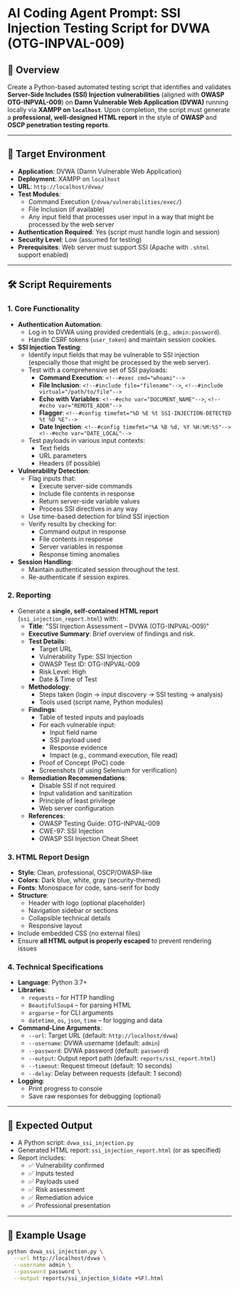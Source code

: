 # AI Coding Agent Prompt: SSI Injection Testing Script for DVWA (OTG-INPVAL-009)

## 📌 Overview
Create a Python-based automated testing script that identifies and validates **Server-Side Includes (SSI) Injection vulnerabilities** (aligned with **OWASP OTG-INPVAL-009**) on **Damn Vulnerable Web Application (DVWA)** running locally via **XAMPP on `localhost`**. Upon completion, the script must generate a **professional, well-designed HTML report** in the style of **OWASP** and **OSCP penetration testing reports**.

---

## 🎯 Target Environment
- **Application**: DVWA (Damn Vulnerable Web Application)
- **Deployment**: XAMPP on `localhost`
- **URL**: `http://localhost/dvwa/`
- **Test Modules**:
  - Command Execution (`/dvwa/vulnerabilities/exec/`)
  - File Inclusion (if available)
  - Any input field that processes user input in a way that might be processed by the web server
- **Authentication Required**: Yes (script must handle login and session)
- **Security Level**: Low (assumed for testing)
- **Prerequisites**: Web server must support SSI (Apache with `.shtml` support enabled)

---

## 🛠️ Script Requirements

### 1. **Core Functionality**
- **Authentication Automation**:
  - Log in to DVWA using provided credentials (e.g., `admin:password`).
  - Handle CSRF tokens (`user_token`) and maintain session cookies.
- **SSI Injection Testing**:
  - Identify input fields that may be vulnerable to SSI injection (especially those that might be processed by the web server).
  - Test with a comprehensive set of SSI payloads:
    - **Command Execution**: `<!--#exec cmd="whoami"-->`
    - **File Inclusion**: `<!--#include file="filename"-->`, `<!--#include virtual="/path/to/file"-->`
    - **Echo with Variables**: `<!--#echo var="DOCUMENT_NAME"-->`, `<!--#echo var="REMOTE_ADDR"-->`
    - **Flagger**: `<!--#config timefmt="%D %E %t SSI-INJECTION-DETECTED %t %D %E"-->`
    - **Date Injection**: `<!--#config timefmt="%A %B %d, %Y %H:%M:%S"--> <!--#echo var="DATE_LOCAL"-->`
  - Test payloads in various input contexts:
    - Text fields
    - URL parameters
    - Headers (if possible)
- **Vulnerability Detection**:
  - Flag inputs that:
    - Execute server-side commands
    - Include file contents in response
    - Return server-side variable values
    - Process SSI directives in any way
  - Use time-based detection for blind SSI injection
  - Verify results by checking for:
    - Command output in response
    - File contents in response
    - Server variables in response
    - Response timing anomalies
- **Session Handling**:
  - Maintain authenticated session throughout the test.
  - Re-authenticate if session expires.

### 2. **Reporting**
- Generate a **single, self-contained HTML report** (`ssi_injection_report.html`) with:
  - **Title**: "SSI Injection Assessment – DVWA (OTG-INPVAL-009)"
  - **Executive Summary**: Brief overview of findings and risk.
  - **Test Details**:
    - Target URL
    - Vulnerability Type: SSI Injection
    - OWASP Test ID: OTG-INPVAL-009
    - Risk Level: High
    - Date & Time of Test
  - **Methodology**:
    - Steps taken (login → input discovery → SSI testing → analysis)
    - Tools used (script name, Python modules)
  - **Findings**:
    - Table of tested inputs and payloads
    - For each vulnerable input:
      - Input field name
      - SSI payload used
      - Response evidence
      - Impact (e.g., command execution, file read)
    - Proof of Concept (PoC) code
    - Screenshots (if using Selenium for verification)
  - **Remediation Recommendations**:
    - Disable SSI if not required
    - Input validation and sanitization
    - Principle of least privilege
    - Web server configuration
  - **References**:
    - OWASP Testing Guide: OTG-INPVAL-009
    - CWE-97: SSI Injection
    - OWASP SSI Injection Cheat Sheet

### 3. **HTML Report Design**
- **Style**: Clean, professional, OSCP/OWASP-like
- **Colors**: Dark blue, white, gray (security-themed)
- **Fonts**: Monospace for code, sans-serif for body
- **Structure**:
  - Header with logo (optional placeholder)
  - Navigation sidebar or sections
  - Collapsible technical details
  - Responsive layout
- Include embedded CSS (no external files)
- Ensure **all HTML output is properly escaped** to prevent rendering issues

### 4. **Technical Specifications**
- **Language**: Python 3.7+
- **Libraries**:
  - `requests` – for HTTP handling
  - `BeautifulSoup4` – for parsing HTML
  - `argparse` – for CLI arguments
  - `datetime`, `os`, `json`, `time` – for logging and data
- **Command-Line Arguments**:
  - `--url`: Target URL (default: `http://localhost/dvwa`)
  - `--username`: DVWA username (default: `admin`)
  - `--password`: DVWA password (default: `password`)
  - `--output`: Output report path (default: `reports/ssi_report.html`)
  - `--timeout`: Request timeout (default: 10 seconds)
  - `--delay`: Delay between requests (default: 1 second)
- **Logging**:
  - Print progress to console
  - Save raw responses for debugging (optional)

---

## 🧾 Expected Output
- A Python script: `dvwa_ssi_injection.py`
- Generated HTML report: `ssi_injection_report.html` (or as specified)
- Report includes:
  - ✅ Vulnerability confirmed
  - ✅ Inputs tested
  - ✅ Payloads used
  - ✅ Risk assessment
  - ✅ Remediation advice
  - ✅ Professional presentation

---

## 📝 Example Usage
```bash
python dvwa_ssi_injection.py \
  --url http://localhost/dvwa \
  --username admin \
  --password password \
  --output reports/ssi_injection_$(date +%F).html